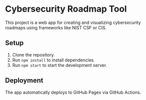# Cybersecurity Roadmap Tool

This project is a web app for creating and visualizing cybersecurity roadmaps using frameworks like NIST CSF or CIS.

## Setup

1. Clone the repository.
2. Run `npm install` to install dependencies.
3. Run `npm start` to start the development server.

## Deployment

The app automatically deploys to GitHub Pages via GitHub Actions.

